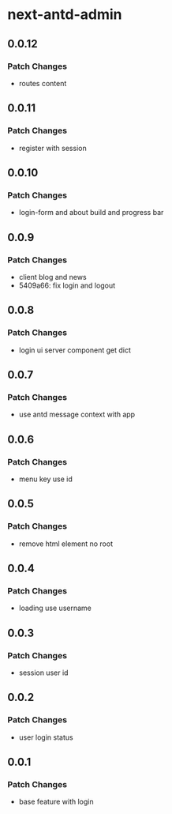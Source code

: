 # next-antd-admin

## 0.0.12

### Patch Changes

- routes content

## 0.0.11

### Patch Changes

- register with session

## 0.0.10

### Patch Changes

- login-form and about build and progress bar

## 0.0.9

### Patch Changes

- client blog and news
- 5409a66: fix login and logout

## 0.0.8

### Patch Changes

- login ui server component get dict

## 0.0.7

### Patch Changes

- use antd message context with app

## 0.0.6

### Patch Changes

- menu key use id

## 0.0.5

### Patch Changes

- remove html element no root

## 0.0.4

### Patch Changes

- loading use username

## 0.0.3

### Patch Changes

- session user id

## 0.0.2

### Patch Changes

- user login status

## 0.0.1

### Patch Changes

- base feature with login
